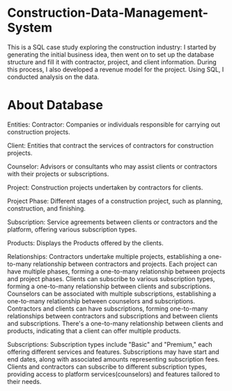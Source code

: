 # Construction-Data-Management-System
This is a SQL case study exploring the construction industry:  I started by generating the initial business idea, then went on to set up the database structure and fill it with contractor, project, and client information. During this process, I also developed a revenue model for the project.  Using SQL, I conducted analysis on the data.

# About Database

Entities:
Contractor: Companies or individuals responsible for carrying out construction projects.

Client: Entities that contract the services of contractors for construction projects.

Counselor: Advisors or consultants who may assist clients or contractors with their projects or subscriptions.

Project: Construction projects undertaken by contractors for clients.

Project Phase: Different stages of a construction project, such as planning, construction, and finishing.

Subscription: Service agreements between clients or contractors and the platform, offering various subscription types.

Products: Displays the Products offered by the clients.

Relationships:
Contractors undertake multiple projects, establishing a one-to-many relationship between contractors and projects.
Each project can have multiple phases, forming a one-to-many relationship between projects and project phases.
Clients can subscribe to various subscription types, forming a one-to-many relationship between clients and subscriptions.
Counselors can be associated with multiple subscriptions, establishing a one-to-many relationship between counselors and subscriptions.
Contractors and clients can have subscriptions, forming one-to-many relationships between contractors and subscriptions and between clients and subscriptions.
There's a one-to-many relationship between clients and products, indicating that a client can offer multiple products.

Subscriptions:
Subscription types include "Basic" and "Premium," each offering different services and features.
Subscriptions may have start and end dates, along with associated amounts representing subscription fees.
Clients and contractors can subscribe to different subscription types, providing access to platform services(counselors) and features tailored to their needs.

